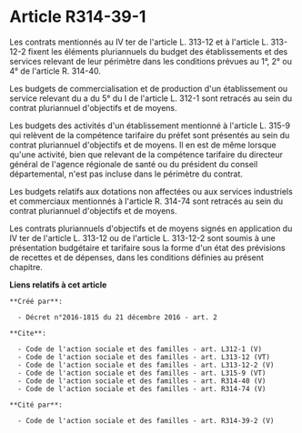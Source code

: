 # Article R314-39-1

Les contrats mentionnés au IV ter de l'article L. 313-12 et à l'article L. 313-12-2 fixent les éléments pluriannuels du
budget des établissements et des services relevant de leur périmètre dans les conditions prévues au 1°, 2° ou 4° de l'article
R. 314-40. 

Les budgets de commercialisation et de production d'un établissement ou service relevant du a du 5° du I de l'article L.
312-1 sont retracés au sein du contrat pluriannuel d'objectifs et de moyens. 

Les budgets des activités d'un établissement mentionné à l'article L. 315-9 qui relèvent de la compétence tarifaire du préfet
sont présentés au sein du contrat pluriannuel d'objectifs et de moyens. Il en est de même lorsque qu'une activité, bien que
relevant de la compétence tarifaire du directeur général de l'agence régionale de santé ou du président du conseil
départemental, n'est pas incluse dans le périmètre du contrat. 

Les budgets relatifs aux dotations non affectées ou aux services industriels et commerciaux mentionnés à l'article R. 314-74
sont retracés au sein du contrat pluriannuel d'objectifs et de moyens. 

Les contrats pluriannuels d'objectifs et de moyens signés en application du IV ter de l'article L. 313-12 ou de l'article L.
313-12-2 sont soumis à une présentation budgétaire et tarifaire sous la forme d'un état des prévisions de recettes et de
dépenses, dans les conditions définies au présent chapitre.

**Liens relatifs à cet article**

	**Créé par**:

	  - Décret n°2016-1815 du 21 décembre 2016 - art. 2

	**Cite**:

	  - Code de l'action sociale et des familles - art. L312-1 (V)
	  - Code de l'action sociale et des familles - art. L313-12 (VT)
	  - Code de l'action sociale et des familles - art. L313-12-2 (V)
	  - Code de l'action sociale et des familles - art. L315-9 (VT)
	  - Code de l'action sociale et des familles - art. R314-40 (V)
	  - Code de l'action sociale et des familles - art. R314-74 (V)

	**Cité par**:

	  - Code de l'action sociale et des familles - art. R314-39-2 (V)
